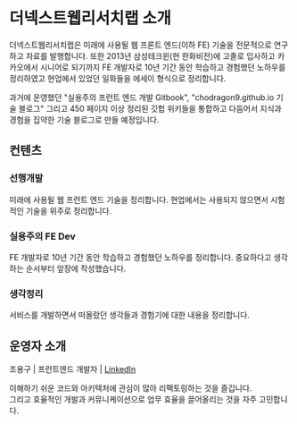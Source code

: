 # 더넥스트웹리서치랩 소개
더넥스트웹리서치랩은 미래에 사용될 웹 프론트 엔드(이하 FE) 기술을 전문적으로 연구하고 자료를 발행합니다. 또한 2013년 삼성테크윈(현 한화비전)에 고졸로 입사하고 카카오에서 시니어로 되기까지 FE 개발자로 10년 기간 동안 학습하고 경험했던 노하우를 정리하였고 현업에서 있었던 일화들을 에세이 형식으로 정리합니다.

과거에 운영했던 "실용주의 프런트 엔드 개발 Gitbook",  "chodragon9.github.io 기술 블로그" 그리고 450 페이지 이상 정리된 깃헙 위키들을 통합하고 다듬어서 지식과 경험을 집약한 기술 블로그로 만들 예정입니다.

## 컨텐츠
### 선행개발
미래에 사용될 웹 프런트 엔드 기술을 정리합니다. 현업에서는 사용되지 않으면서 시험적인 기술을 위주로 정리합니다.

### 실용주의 FE Dev
FE 개발자로 10년 기간 동안 학습하고 경험했던 노하우를 정리합니다. 중요하다고 생각하는 순서부터 앞장에 작성했습니다.

### 생각정리
서비스를 개발하면서 떠올랐던 생각들과 경험기에 대한 내용을 정리합니다.

## 운영자 소개
조용구 | 프런트엔드 개발자 | [LinkedIn](https://www.linkedin.com/in/yongku-cho)

이해하기 쉬운 코드와 아키텍처에 관심이 많아 리팩토링하는 것을 즐깁니다. <br />
그리고 효율적인 개발과 커뮤니케이션으로 업무 효율을 끌어올리는 것을 자주 고민합니다.

